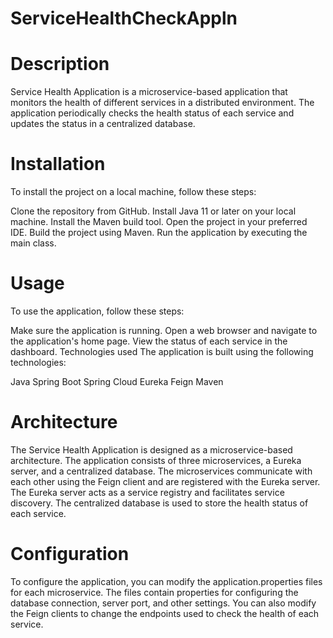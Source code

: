 # ServiceHealthCheckAppln

# Description
Service Health Application is a microservice-based application that monitors the health of different services in a distributed environment.
The application periodically checks the health status of each service and updates the status in a centralized database.

# Installation
To install the project on a local machine, follow these steps:

Clone the repository from GitHub.
Install Java 11 or later on your local machine.
Install the Maven build tool.
Open the project in your preferred IDE.
Build the project using Maven.
Run the application by executing the main class.

# Usage

To use the application, follow these steps:

Make sure the application is running.
Open a web browser and navigate to the application's home page.
View the status of each service in the dashboard.
Technologies used
The application is built using the following technologies:

Java
Spring Boot
Spring Cloud
Eureka
Feign
Maven

# Architecture

The Service Health Application is designed as a microservice-based architecture. The application consists of three microservices, a Eureka server, and a centralized database. The microservices communicate with each other using the Feign client and are registered with the Eureka server. The Eureka server acts as a service registry and facilitates service discovery. The centralized database is used to store the health status of each service.

# Configuration

To configure the application, you can modify the application.properties files for each microservice. The files contain properties for configuring the database connection, server port, and other settings. You can also modify the Feign clients to change the endpoints used to check the health of each service.
